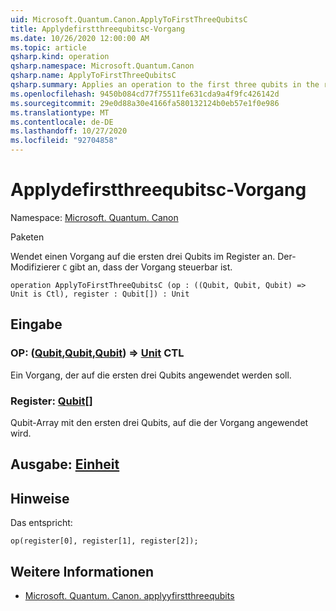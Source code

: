 ```yaml
---
uid: Microsoft.Quantum.Canon.ApplyToFirstThreeQubitsC
title: Applydefirstthreequbitsc-Vorgang
ms.date: 10/26/2020 12:00:00 AM
ms.topic: article
qsharp.kind: operation
qsharp.namespace: Microsoft.Quantum.Canon
qsharp.name: ApplyToFirstThreeQubitsC
qsharp.summary: Applies an operation to the first three qubits in the register. The modifier `C` indicates that the operation is controllable.
ms.openlocfilehash: 9450b084cd77f75511fe631cda9a4f9fc426142d
ms.sourcegitcommit: 29e0d88a30e4166fa580132124b0eb57e1f0e986
ms.translationtype: MT
ms.contentlocale: de-DE
ms.lasthandoff: 10/27/2020
ms.locfileid: "92704858"
---
```

# <a name="applytofirstthreequbitsc-operation"></a>Applydefirstthreequbitsc-Vorgang

Namespace: [Microsoft. Quantum. Canon](xref:Microsoft.Quantum.Canon)

Paketen [](https://nuget.org/packages/)


Wendet einen Vorgang auf die ersten drei Qubits im Register an.
Der-Modifizierer `C` gibt an, dass der Vorgang steuerbar ist.

```qsharp
operation ApplyToFirstThreeQubitsC (op : ((Qubit, Qubit, Qubit) => Unit is Ctl), register : Qubit[]) : Unit
```


## <a name="input"></a>Eingabe

### <a name="op--qubitqubitqubit--unit-ctl"></a>OP: ([Qubit](xref:microsoft.quantum.lang-ref.qubit),[Qubit](xref:microsoft.quantum.lang-ref.qubit),[Qubit](xref:microsoft.quantum.lang-ref.qubit)) => [Unit](xref:microsoft.quantum.lang-ref.unit) CTL

Ein Vorgang, der auf die ersten drei Qubits angewendet werden soll.


### <a name="register--qubit"></a>Register: [Qubit](xref:microsoft.quantum.lang-ref.qubit)[]

Qubit-Array mit den ersten drei Qubits, auf die der Vorgang angewendet wird.



## <a name="output--unit"></a>Ausgabe: [Einheit](xref:microsoft.quantum.lang-ref.unit)



## <a name="remarks"></a>Hinweise

Das entspricht:

```qsharp
op(register[0], register[1], register[2]);
```

## <a name="see-also"></a>Weitere Informationen

- [Microsoft. Quantum. Canon. applyyfirstthreequbits](xref:Microsoft.Quantum.Canon.ApplyToFirstThreeQubits)